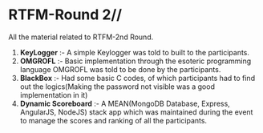 # RTFM-Round 2//

All the material related to RTFM-2nd Round.

1) <b>KeyLogger</b> :- A simple Keylogger was told to built to the participants.
2) <b>OMGROFL</b> :- Basic implementation through the esoteric programming language OMGROFL was told to be done by the participants.
3) <b>BlackBox</b> :- Had some basic C codes, of which participants had to find out the logics(Making the password not visible was a good implementation in it)
4) <b>Dynamic Scoreboard</b> :- A MEAN(MongoDB Database, Express, AngularJS, NodeJS) stack app which was maintained during the event to manage the scores and ranking of all the participants.
